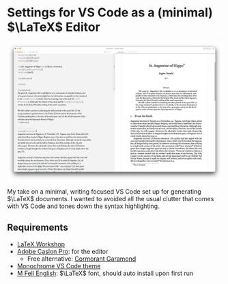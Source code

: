 # Settings for VS Code as a (minimal) $\LaTeX$ Editor

![vscode-latex-editor](images/editing_example.png)

My take on a minimal, writing focused VS Code set up for generating $\LaTeX$ documents. 
I wanted to avoided all the usual clutter that comes with VS Code and tones down the syntax highlighting. 

## Requirements
- [LaTeX Workshop](https://marketplace.visualstudio.com/items?itemName=James-Yu.latex-workshop)
- [Adobe Caslon Pro](https://fonts.adobe.com/fonts/adobe-caslon): for the editor
  - Free alternative: [Cormorant Garamond](https://fonts.google.com/specimen/Cormorant+Garamond)
- [Monochrome VS Code theme](https://marketplace.visualstudio.com/items?itemName=anotherglitchinthematrix.monochrome)
- [M Fell English](https://ctan.org/pkg/imfellenglish?lang=en): $\LaTeX$ font, should auto install upon first run
